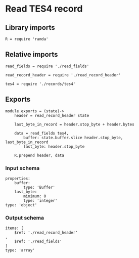 # Read TES4 record

## Library imports

	R = require 'ramda'


## Relative imports

	read_fields = require './read_fields'

	read_record_header = require './read_record_header'

	tes4 = require './records/tes4'


## Exports

	module.exports = (state)->
		header = read_record_header state

		last_byte_in_record = header.stop_byte + header.bytes

		data = read_fields tes4,
			buffer: state.buffer.slice header.stop_byte, last_byte_in_record
			last_byte: header.stop_byte

		R.prepend header, data


### Input schema

```
properties:
	buffer:
		type: 'Buffer'
	last_byte:
		minimum: 0
		type: 'integer'
type: 'object'
```


### Output schema

```
items: [
	$ref: './read_record_header'
,
	$ref: './read_fields'
]
type: 'array'
```
